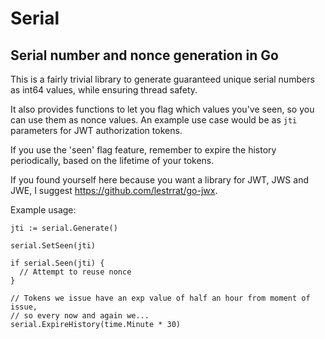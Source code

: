 # Serial

## Serial number and nonce generation in Go

This is a fairly trivial library to generate guaranteed unique serial numbers
as int64 values, while ensuring thread safety.

It also provides functions to let you flag which values you've seen, so you
can use them as nonce values. An example use case would be as `jti` parameters
for JWT authorization tokens.

If you use the 'seen' flag feature, remember to expire the history
periodically, based on the lifetime of your tokens.

If you found yourself here because you want a library for JWT, JWS and JWE, I
suggest <https://github.com/lestrrat/go-jwx>.

Example usage:

    jti := serial.Generate()
    
    serial.SetSeen(jti)

    if serial.Seen(jti) {
      // Attempt to reuse nonce
    }

    // Tokens we issue have an exp value of half an hour from moment of issue,
    // so every now and again we...
    serial.ExpireHistory(time.Minute * 30)


